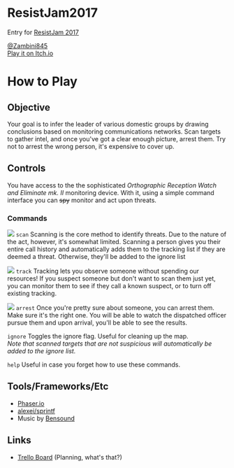 # ResistJam2017 #

Entry for [ResistJam 2017][2]  

[@Zambini845][3]  
[Play it on Itch.io][4]  

# How to Play #
## Objective ##
Your goal is to infer the leader of various domestic groups by drawing conclusions based on monitoring communications networks. Scan targets to gather intel, and once you've got a clear enough picture, arrest them. Try not to arrest the wrong person, it's expensive to cover up.

## Controls ##
You have access to the the sophisticated *Orthographic Reception Watch and Eliminate mk. II* monitoring device. With it, using a simple command interface you can ~~spy~~ monitor and act upon threats.

### Commands ###
![][21]
`scan`
Scanning is the core method to identify threats. Due to the nature of the act, however, it's somewhat limited. Scanning a person gives you their entire call history and automatically adds them to the tracking list if they are deemed a threat. Otherwise, they'll be added to the ignore list

![][22]
`track`
Tracking lets you observe someone without spending our resources! If you suspect someone but don't want to scan them just yet, you can monitor them to see if they call a known suspect, or to turn off existing tracking.

![][23]
`arrest`
Once you're pretty sure about someone, you can arrest them. Make sure it's the right one. You will be able to watch the dispatched officer pursue them and upon arrival, you'll be able to see the results.

`ignore`
Toggles the ignore flag. Useful for cleaning up the map.  
_Note that scanned targets that are not suspicious will automatically be added to the ignore list._

`help`
Useful in case you forget how to use these commands.


## Tools/Frameworks/Etc ##
* [Phaser.io][10]
* [alexei/sprintf][11]
* Music by [Bensound][12]

## Links ##
* [Trello Board][1] (Planning, what's that?)

[1]: https://trello.com/b/yCKlOvJF/resistjam-2017
[2]: https://itch.io/jam/resistjam
[3]: https://twitter.com/Zambini845
[4]: https://zambini.itch.io/somebody-is-listening
[5]: http://randonia.com/resistjam2017
[10]: http://phaser.io/
[11]: https://github.com/alexei/sprintf.js
[12]: http://www.bensound.com/royalty-free-music/track/sci-fi
[20]: https://raw.githubusercontent.com/randonia/resistjam2017/master/screenshots/help_scan1.png
[21]: https://raw.githubusercontent.com/randonia/resistjam2017/master/screenshots/help_scan2.png
[22]: https://raw.githubusercontent.com/randonia/resistjam2017/master/screenshots/help_track.png
[23]: https://raw.githubusercontent.com/randonia/resistjam2017/master/screenshots/police.png
